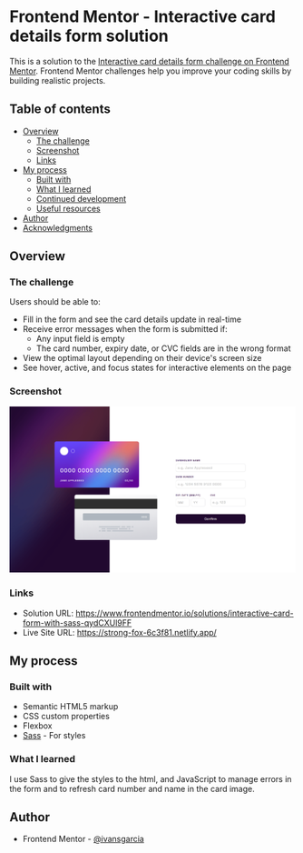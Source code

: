 # Frontend Mentor - Interactive card details form solution

This is a solution to the [Interactive card details form challenge on Frontend Mentor](https://www.frontendmentor.io/challenges/interactive-card-details-form-XpS8cKZDWw). Frontend Mentor challenges help you improve your coding skills by building realistic projects. 

## Table of contents

- [Overview](#overview)
  - [The challenge](#the-challenge)
  - [Screenshot](#screenshot)
  - [Links](#links)
- [My process](#my-process)
  - [Built with](#built-with)
  - [What I learned](#what-i-learned)
  - [Continued development](#continued-development)
  - [Useful resources](#useful-resources)
- [Author](#author)
- [Acknowledgments](#acknowledgments)

## Overview

### The challenge

Users should be able to:

- Fill in the form and see the card details update in real-time
- Receive error messages when the form is submitted if:
  - Any input field is empty
  - The card number, expiry date, or CVC fields are in the wrong format
- View the optimal layout depending on their device's screen size
- See hover, active, and focus states for interactive elements on the page

### Screenshot

![](./screenshot.png)

### Links

- Solution URL: https://www.frontendmentor.io/solutions/interactive-card-form-with-sass-qydCXUl9FF
- Live Site URL: https://strong-fox-6c3f81.netlify.app/

## My process

### Built with

- Semantic HTML5 markup
- CSS custom properties
- Flexbox
- [Sass](https://sass-lang.com/) - For styles

### What I learned

I use Sass to give the styles to the html, and JavaScript to manage errors in the form and to refresh card number and name in the card image.

## Author

- Frontend Mentor - [@ivansgarcia](https://www.frontendmentor.io/profile/ivansgarcia)